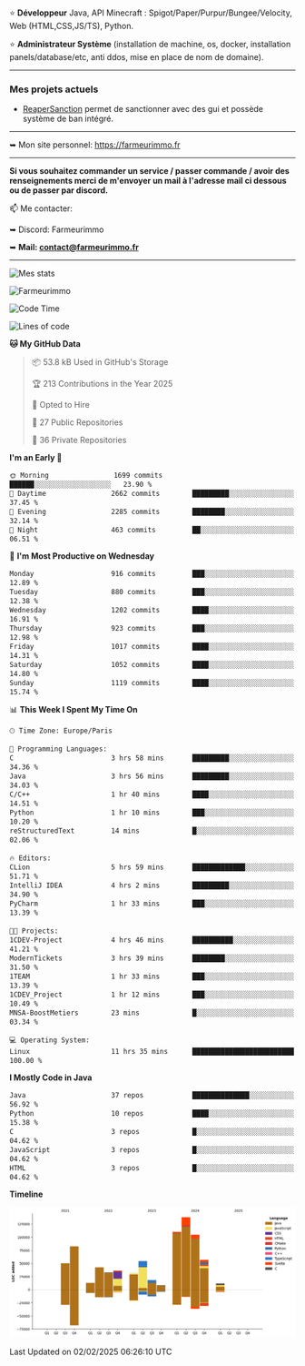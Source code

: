⭐ **Développeur** Java, API Minecraft : Spigot/Paper/Purpur/Bungee/Velocity, Web (HTML,CSS,JS/TS), Python.

⭐ **Administrateur Système** (installation de machine, os, docker, installation panels/database/etc, anti ddos, mise en place de nom de domaine).

---

### Mes projets actuels
- [ReaperSanction](https://www.spigotmc.org/resources/reapersanction.89580/) permet de sanctionner avec des gui et possède système de ban intégré.

---

➥ Mon site personnel: https://farmeurimmo.fr

---

**Si vous souhaitez commander un service / passer commande / avoir des renseignements merci de m'envoyer un mail à l'adresse mail ci dessous ou de passer par discord.**

📫 Me contacter:
 
   ➥ Discord: Farmeurimmo
   
   ➥ **Mail: contact@farmeurimmo.fr**

---

![Mes stats](https://github-readme-stats.farmeurimmo.fr/api?username=Farmeurimmo&count_private=true&show_icons=true&theme=radical)

<img src="https://komarev.com/ghpvc/?username=Farmeurimmo" alt="Farmeurimmo" />

<!--START_SECTION:waka-->
![Code Time](http://img.shields.io/badge/Code%20Time-1%2C813%20hrs%2022%20mins-blue)

![Lines of code](https://img.shields.io/badge/From%20Hello%20World%20I%27ve%20Written-792.2%20thousand%20lines%20of%20code-blue)

**🐱 My GitHub Data** 

> 📦 53.8 kB Used in GitHub's Storage 
 > 
> 🏆 213 Contributions in the Year 2025
 > 
> 💼 Opted to Hire
 > 
> 📜 27 Public Repositories 
 > 
> 🔑 36 Private Repositories 
 > 
**I'm an Early 🐤** 

```text
🌞 Morning                1699 commits        ██████░░░░░░░░░░░░░░░░░░░   23.90 % 
🌆 Daytime                2662 commits        █████████░░░░░░░░░░░░░░░░   37.45 % 
🌃 Evening                2285 commits        ████████░░░░░░░░░░░░░░░░░   32.14 % 
🌙 Night                  463 commits         ██░░░░░░░░░░░░░░░░░░░░░░░   06.51 % 
```
📅 **I'm Most Productive on Wednesday** 

```text
Monday                   916 commits         ███░░░░░░░░░░░░░░░░░░░░░░   12.89 % 
Tuesday                  880 commits         ███░░░░░░░░░░░░░░░░░░░░░░   12.38 % 
Wednesday                1202 commits        ████░░░░░░░░░░░░░░░░░░░░░   16.91 % 
Thursday                 923 commits         ███░░░░░░░░░░░░░░░░░░░░░░   12.98 % 
Friday                   1017 commits        ████░░░░░░░░░░░░░░░░░░░░░   14.31 % 
Saturday                 1052 commits        ████░░░░░░░░░░░░░░░░░░░░░   14.80 % 
Sunday                   1119 commits        ████░░░░░░░░░░░░░░░░░░░░░   15.74 % 
```


📊 **This Week I Spent My Time On** 

```text
🕑︎ Time Zone: Europe/Paris

💬 Programming Languages: 
C                        3 hrs 58 mins       █████████░░░░░░░░░░░░░░░░   34.36 % 
Java                     3 hrs 56 mins       █████████░░░░░░░░░░░░░░░░   34.03 % 
C/C++                    1 hr 40 mins        ████░░░░░░░░░░░░░░░░░░░░░   14.51 % 
Python                   1 hr 10 mins        ███░░░░░░░░░░░░░░░░░░░░░░   10.20 % 
reStructuredText         14 mins             █░░░░░░░░░░░░░░░░░░░░░░░░   02.06 % 

🔥 Editors: 
CLion                    5 hrs 59 mins       █████████████░░░░░░░░░░░░   51.71 % 
IntelliJ IDEA            4 hrs 2 mins        █████████░░░░░░░░░░░░░░░░   34.90 % 
PyCharm                  1 hr 33 mins        ███░░░░░░░░░░░░░░░░░░░░░░   13.39 % 

🐱‍💻 Projects: 
1CDEV-Project            4 hrs 46 mins       ██████████░░░░░░░░░░░░░░░   41.21 % 
ModernTickets            3 hrs 39 mins       ████████░░░░░░░░░░░░░░░░░   31.50 % 
1TEAM                    1 hr 33 mins        ███░░░░░░░░░░░░░░░░░░░░░░   13.39 % 
1CDEV_Project            1 hr 12 mins        ███░░░░░░░░░░░░░░░░░░░░░░   10.49 % 
MNSA-BoostMetiers        23 mins             █░░░░░░░░░░░░░░░░░░░░░░░░   03.34 % 

💻 Operating System: 
Linux                    11 hrs 35 mins      █████████████████████████   100.00 % 
```

**I Mostly Code in Java** 

```text
Java                     37 repos            ██████████████░░░░░░░░░░░   56.92 % 
Python                   10 repos            ████░░░░░░░░░░░░░░░░░░░░░   15.38 % 
C                        3 repos             █░░░░░░░░░░░░░░░░░░░░░░░░   04.62 % 
JavaScript               3 repos             █░░░░░░░░░░░░░░░░░░░░░░░░   04.62 % 
HTML                     3 repos             █░░░░░░░░░░░░░░░░░░░░░░░░   04.62 % 
```



**Timeline**

![Lines of Code chart](https://raw.githubusercontent.com/Farmeurimmo/Farmeurimmo/main/assets/bar_graph.png)


 Last Updated on 02/02/2025 06:26:10 UTC
<!--END_SECTION:waka-->
